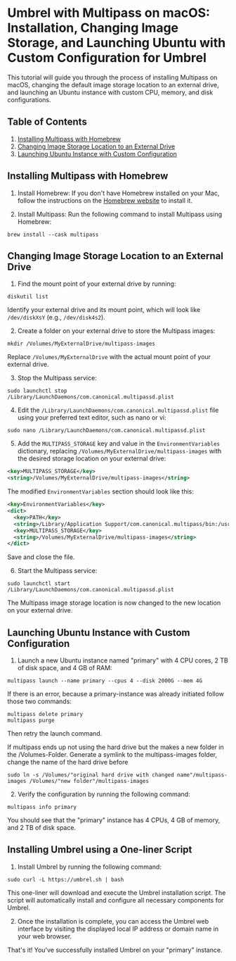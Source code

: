 # Umbrel with Multipass on macOS: Installation, Changing Image Storage, and Launching Ubuntu with Custom Configuration for Umbrel

This tutorial will guide you through the process of installing Multipass on macOS, changing the default image storage location to an external drive, and launching an Ubuntu instance with custom CPU, memory, and disk configurations.

## Table of Contents

1. [Installing Multipass with Homebrew](#installing-multipass-with-homebrew)
2. [Changing Image Storage Location to an External Drive](#changing-image-storage-location-to-an-external-drive)
3. [Launching Ubuntu Instance with Custom Configuration](#launching-ubuntu-instance-with-custom-configuration)

## Installing Multipass with Homebrew

1. Install Homebrew: If you don't have Homebrew installed on your Mac, follow the instructions on the [Homebrew website](https://brew.sh/) to install it.

2. Install Multipass: Run the following command to install Multipass using Homebrew:

```
brew install --cask multipass
```

## Changing Image Storage Location to an External Drive

1. Find the mount point of your external drive by running:

```
diskutil list
```

Identify your external drive and its mount point, which will look like `/dev/diskXsY` (e.g., `/dev/disk4s2`).

2. Create a folder on your external drive to store the Multipass images:

```
mkdir /Volumes/MyExternalDrive/multipass-images
```

Replace `/Volumes/MyExternalDrive` with the actual mount point of your external drive.

3. Stop the Multipass service:

```
sudo launchctl stop /Library/LaunchDaemons/com.canonical.multipassd.plist
```

4. Edit the `/Library/LaunchDaemons/com.canonical.multipassd.plist` file using your preferred text editor, such as nano or vi:

```
sudo nano /Library/LaunchDaemons/com.canonical.multipassd.plist
```

5. Add the `MULTIPASS_STORAGE` key and value in the `EnvironmentVariables` dictionary, replacing `/Volumes/MyExternalDrive/multipass-images` with the desired storage location on your external drive:

```xml
<key>MULTIPASS_STORAGE</key>
<string>/Volumes/MyExternalDrive/multipass-images</string>
```

The modified `EnvironmentVariables` section should look like this:

```xml
<key>EnvironmentVariables</key>
<dict>
  <key>PATH</key>
  <string>/Library/Application Support/com.canonical.multipass/bin:/usr/bin:/bin:/usr/sbin:/sbin</string>
  <key>MULTIPASS_STORAGE</key>
  <string>/Volumes/MyExternalDrive/multipass-images</string>
</dict>
```

Save and close the file.

6. Start the Multipass service:

```
sudo launchctl start /Library/LaunchDaemons/com.canonical.multipassd.plist
```

The Multipass image storage location is now changed to the new location on your external drive.

## Launching Ubuntu Instance with Custom Configuration

1. Launch a new Ubuntu instance named "primary" with 4 CPU cores, 2 TB of disk space, and 4 GB of RAM:

```
multipass launch --name primary --cpus 4 --disk 2000G --mem 4G
```
If there is an error, because a primary-instance was already initiated follow those two commands: 
```
multipass delete primary
multipass purge
```
Then retry the launch command. 

If multipass ends up not using the hard drive but the makes a new folder in the /Volumes-Folder. Generate a symlink to the multipass-images folder, change the name of the hard drive before
```
sudo ln -s /Volumes/"original hard drive with changed name"/multipass-images /Volumes/"new folder"/multipass-images
```

2. Verify the configuration by running the following command:

```
multipass info primary
```

You should see that the "primary" instance has 4 CPUs, 4 GB of memory, and 2 TB of disk space.


## Installing Umbrel using a One-liner Script

1. Install Umbrel by running the following command:

```
sudo curl -L https://umbrel.sh | bash
```

This one-liner will download and execute the Umbrel installation script. The script will automatically install and configure all necessary components for Umbrel.

2. Once the installation is complete, you can access the Umbrel web interface by visiting the displayed local IP address or domain name in your web browser.

That's it! You've successfully installed Umbrel on your "primary" instance.
